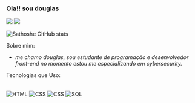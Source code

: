 ### Ola!! sou douglas

<div> 
 <a href="https://t.me/sath0sh" target="_blank"><img src="https://img.shields.io/badge/Telegram-2CA5E0?style=for-the-badge&logo=telegram&logoColor=whitek"></a>
  <a href="https://www.youtube.com/channel/UC6FqODAMiVNtKONWddnmbsg" target="_blank"><img src="https://img.shields.io/badge/YouTube-FF0000?style=for-the-badge&logo=youtube&logoColor=white" target="_blank"></a>

![Sathoshe GitHub stats](https://github-readme-stats.vercel.app/api?username=sathoshe&show_icons=true&theme=dracula)


Sobre mim: 
- _me chamo douglas, sou estudante de programação e desenvolvedor front-end no momento estou me especializando em cybersecurity._ 

Tecnologias que Uso:
 <div>
<div style="display: inline_block"><br>     
   <img align="center" alt="HTML" 
  src="https://img.shields.io/badge/HTML5-E34F26?style=for-the-badge&logo=html5&logoColor=white">
   <img align="center" alt="CSS" 
  src="https://img.shields.io/badge/CSS-239120?&style=for-the-badge&logo=css3&logoColor=white">
   <img align="center" alt="CSS" 
  src="https://img.shields.io/badge/Ruby-CC342D?style=for-the-badge&logo=ruby&logoColor=white">
  <img align="center" alt="SQL" 
  src="https://img.shields.io/badge/MySQL-00000F?style=for-the-badge&logo=mysql&logoColor=white">
  
  
  
</div>
